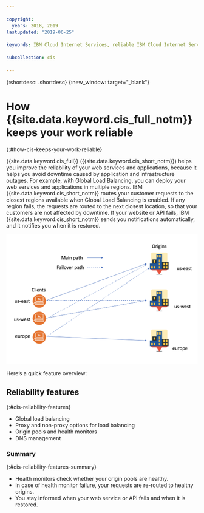 ```yaml
---

copyright:
  years: 2018, 2019
lastupdated: "2019-06-25"

keywords: IBM Cloud Internet Services, reliable IBM Cloud Internet Services, Global Load Balancing

subcollection: cis

---
```


{:shortdesc: .shortdesc}
{:new_window: target="_blank"}

# How {{site.data.keyword.cis_full_notm}} keeps your work reliable
{:#how-cis-keeps-your-work-reliable}

{{site.data.keyword.cis_full}} ({{site.data.keyword.cis_short_notm}}) helps you improve the reliability of your web services and applications, because it helps you avoid downtime caused by application and infrastructure outages. For example, with Global Load Balancing, you can deploy your web services and applications in multiple regions. IBM {{site.data.keyword.cis_short_notm}} routes your customer requests to the closest regions available when Global Load Balancing is enabled. If any region fails, the requests are routed to the next closest location, so that your customers are not affected by downtime. If your website or API fails, IBM {{site.data.keyword.cis_short_notm}} sends you notifications automatically, and it notifies you when it is restored.


![reliability-graphic.png](images/reliability-graphic.png)

Here’s a quick feature overview:

## Reliability features
{:#cis-reliability-features}

 * Global load balancing 
 * Proxy and non-proxy options for load balancing
 * Origin pools and health monitors
 * DNS management
 
### Summary
{:#cis-reliability-features-summary}
 
  * Health monitors check whether your origin pools are healthy.
  * In case of health monitor failure, your requests are re-routed to healthy origins.
  * You stay informed when your web service or API fails and when it is restored.
